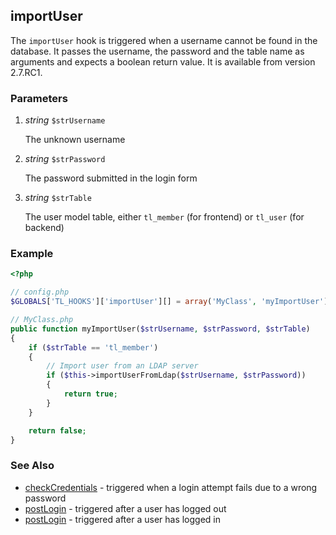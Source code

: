 importUser
----------

The `importUser` hook is triggered when a username cannot be found in the database. It passes the username, the password and the table name as arguments and expects a boolean return value. It is available from version 2.7.RC1.


### Parameters ###

1. *string* `$strUsername`

	The unknown username

2. *string* `$strPassword`

	The password submitted in the login form

3. *string* `$strTable`

	The user model table, either `tl_member` (for frontend) or `tl_user` (for backend)


### Example ###

```php
<?php

// config.php
$GLOBALS['TL_HOOKS']['importUser'][] = array('MyClass', 'myImportUser');

// MyClass.php
public function myImportUser($strUsername, $strPassword, $strTable)
{
    if ($strTable == 'tl_member')
    {
        // Import user from an LDAP server
        if ($this->importUserFromLdap($strUsername, $strPassword))
        {
            return true;
        }
    }

    return false;
}
```


### See Also ###

- [checkCredentials](checkCredentials.md) - triggered when a login attempt fails due to a wrong password
- [postLogin](postLogin.md) - triggered after a user has logged out
- [postLogin](postLogin.md) - triggered after a user has logged in

